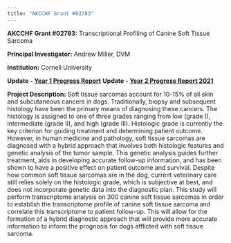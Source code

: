 ```yaml
---
title: "AKCCHF Grant #02783"
---
```

**AKCCHF Grant #02783:** Transcriptional Profiling of Canine Soft Tissue Sarcoma

**Principal Investigator:** Andrew Miller, DVM

**Institution:** Cornell University

**Update - [Year 1 Progress Report](/files/akcchf02783ey1summary.pdf)**
**Update - [Year 2 Progress Report 2021](files/akc02783my2summary.pdf)**

**Project Description:** Soft tissue sarcomas account for 10-15% of all skin and subcutaneous cancers in dogs. Traditionally, biopsy and subsequent histology have been the primary means of diagnosing these cancers. The histology is assigned to one of three grades ranging from low (grade I), intermediate (grade II), and high (grade III). Histologic grade is currently the key criterion for guiding treatment and determining patient outcome. However, in human medicine and pathology, soft tissue sarcomas are diagnosed with a hybrid approach that involves both histologic features and genetic analysis of the tumor sample. This genetic analysis guides further treatment, aids in developing accurate follow-up information, and has been shown to have a positive effect on patient outcome and survival. Despite how common soft tissue sarcomas are in the dog, current veterinary care still relies solely on the histologic grade, which is subjective at best, and does not incorporate genetic data into the diagnostic plan. This study will perform transcriptome analysis on 300 canine soft tissue sarcomas in order to establish the transcriptome profile of canine soft tissue sarcoma and correlate this transcriptome to patient follow-up. This will allow for the formation of a hybrid diagnostic approach that will provide more accurate information to inform the prognosis for dogs afflicted with soft tissue sarcoma.